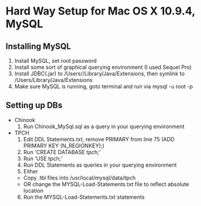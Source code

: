 Hard Way Setup for Mac OS X 10.9.4, MySQL
=====

## Installing MySQL
1. Install MySQL, set root password
2. Install some sort of graphical querying environment (I used Sequel Pro)
3. Install JDBC(.jar) to /Users/<user>/Library/Java/Extensions, then symlink to /Users/Library/Java/Extensions
4. Make sure MySQL is running, goto terminal and run via mysql -u root -p

## Setting up DBs
* Chinook
  1. Run Chinook_MySql.sql as a query in your querying environment
* TPCH
  1. Edit DDL Statements.txt, remove PRIMARY from line 75 (ADD PRIMARY KEY (N_REGIONKEY);)
  2. Run 'CREATE DATABASE tpch;'
  3. Run 'USE tpch;'
  4. Run DDL Statements as queries in your querying environment
  5. Either 
    * Copy .tbl files into /usr/local/mysql/data/tpch
    * OR change the MYSQL-Load-Statements.txt file to reflect absolute location
  6. Run the MYSQL-Load-Statements.txt statements